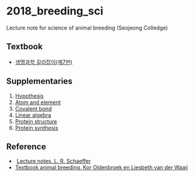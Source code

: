 # 2018_breeding_sci
Lecture note for science of animal breeding (Seojeong Colledge)

## Textbook
- [생명과학 길라잡이(제7판)](http://lifescience.co.kr/?bbseGoods=491)

## Supplementaries 
1. [Hypothesis](https://docs.google.com/presentation/d/1ChUfQfLt2Osjb4FExVnoNvA9bDqryx0OETtHufsgCZI/edit?usp=sharing)
2. [Atom and element](https://www.youtube.com/watch?v=azhQOJ4zceg)
3. [Covalent bond](https://www.youtube.com/watch?v=LkAykOv1foc)
4. [Linear algebra](https://www.youtube.com/playlist?list=PLDeFkuzts9JwGtSK6LSnxpdu1rQsUjeN6)  
5. [Protein structure](https://youtu.be/qBRFIMcxZNM)  
6. [Protein synthesis](https://www.youtube.com/watch?v=gG7uCskUOrA)

## Reference
-  [Lecture notes. L. R. Schaeffer](https://ansari.iut.ac.ir/sites/ansari.iut.ac.ir/files//homework_course/animal_breeding_methods.pdf)  
- [Textbook animal breeding. Kor Oldenbroek en Liesbeth van der Waaij](https://www.wur.nl/upload_mm/d/b/b/614bcc19-036f-434e-9d40-609364ab26da_Textbook%20Animal%20Breeding%20and%20Genetics-v17-20151122_1057.pdf)  
